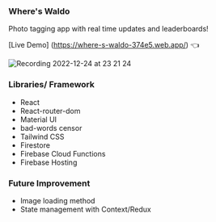 ### Where's Waldo
Photo tagging app with real time updates and leaderboards!

[Live Demo] (https://where-s-waldo-374e5.web.app/) :point_left:

![Recording 2022-12-24 at 23 21 24](https://user-images.githubusercontent.com/101779749/209460011-798de1f5-60c9-47db-9314-b7c2b4ddc932.gif)

### Libraries/ Framework
- React
- React-router-dom
- Material UI
- bad-words censor
- Tailwind CSS
- Firestore
- Firebase Cloud Functions
- Firebase Hosting

### Future Improvement
- Image loading method
- State management with Context/Redux

